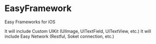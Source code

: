 EasyFramework
===========

Easy Frameworks for iOS

It will include Custom UIKit (UIImage, UITextField, UITextView, etc.)
It will include Easy Network (Restful, Soket connection, etc.)

